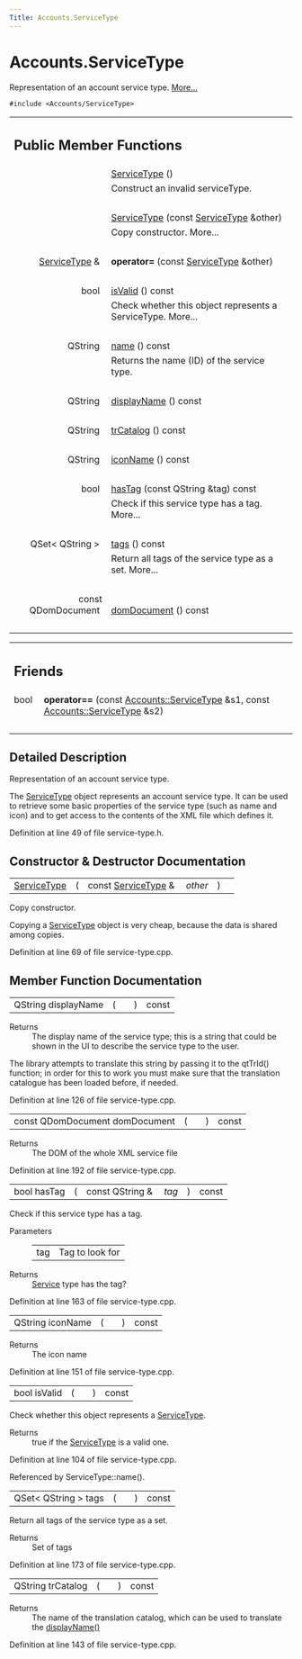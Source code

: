 ```yaml
---
Title: Accounts.ServiceType
---
```


# Accounts.ServiceType

<p>Representation of an account service type.  
<a href="#details">More...</a></p>
<p><code>#include &lt;Accounts/ServiceType&gt;</code></p>
<table class="memberdecls">
<tr class="heading"><td colspan="2"><h2 class="groupheader">
Public Member Functions</h2></td></tr>
<tr class="memitem:a27a10810bcc047da5031725f77b398eb"><td class="memItemLeft" align="right" valign="top">
&#160;</td><td class="memItemRight" valign="bottom"><a class="el" href="#a27a10810bcc047da5031725f77b398eb">ServiceType</a> ()</td></tr>
<tr class="memdesc:a27a10810bcc047da5031725f77b398eb"><td class="mdescLeft">&#160;</td><td class="mdescRight">Construct an invalid serviceType. <br /></td></tr>
<tr class="separator:a27a10810bcc047da5031725f77b398eb"><td class="memSeparator" colspan="2">&#160;</td></tr>
<tr class="memitem:aae690d056ba06a78378f8adc8f95cddd"><td class="memItemLeft" align="right" valign="top">&#160;</td><td class="memItemRight" valign="bottom"><a class="el" href="#aae690d056ba06a78378f8adc8f95cddd">ServiceType</a> (const <a class="el" href="index.html">ServiceType</a> &amp;other)</td></tr>
<tr class="memdesc:aae690d056ba06a78378f8adc8f95cddd"><td class="mdescLeft">&#160;</td><td class="mdescRight">Copy constructor.  More...<br /></td></tr>
<tr class="separator:aae690d056ba06a78378f8adc8f95cddd"><td class="memSeparator" colspan="2">&#160;</td></tr>
<tr class="memitem:a30dad6b9e5736036988f2918408878bf"><td class="memItemLeft" align="right" valign="top">
<a class="el" href="index.html">ServiceType</a> &amp;&#160;</td><td class="memItemRight" valign="bottom"><b>operator=</b> (const <a class="el" href="index.html">ServiceType</a> &amp;other)</td></tr>
<tr class="separator:a30dad6b9e5736036988f2918408878bf"><td class="memSeparator" colspan="2">&#160;</td></tr>
<tr class="memitem:aac1b70a2ed67ead038c4d3f5ac4d8a81"><td class="memItemLeft" align="right" valign="top">bool&#160;</td><td class="memItemRight" valign="bottom"><a class="el" href="#aac1b70a2ed67ead038c4d3f5ac4d8a81">isValid</a> () const </td></tr>
<tr class="memdesc:aac1b70a2ed67ead038c4d3f5ac4d8a81"><td class="mdescLeft">&#160;</td><td class="mdescRight">Check whether this object represents a ServiceType.  More...<br /></td></tr>
<tr class="separator:aac1b70a2ed67ead038c4d3f5ac4d8a81"><td class="memSeparator" colspan="2">&#160;</td></tr>
<tr class="memitem:a2b0a198f837184bf6fff555cee3ce770"><td class="memItemLeft" align="right" valign="top">
QString&#160;</td><td class="memItemRight" valign="bottom"><a class="el" href="#a2b0a198f837184bf6fff555cee3ce770">name</a> () const </td></tr>
<tr class="memdesc:a2b0a198f837184bf6fff555cee3ce770"><td class="mdescLeft">&#160;</td><td class="mdescRight">Returns the name (ID) of the service type. <br /></td></tr>
<tr class="separator:a2b0a198f837184bf6fff555cee3ce770"><td class="memSeparator" colspan="2">&#160;</td></tr>
<tr class="memitem:a9def71dea12661002bb3a63b3b91d08d"><td class="memItemLeft" align="right" valign="top">QString&#160;</td><td class="memItemRight" valign="bottom"><a class="el" href="#a9def71dea12661002bb3a63b3b91d08d">displayName</a> () const </td></tr>
<tr class="separator:a9def71dea12661002bb3a63b3b91d08d"><td class="memSeparator" colspan="2">&#160;</td></tr>
<tr class="memitem:a6c73afd4753195ea4eee794c95a770dd"><td class="memItemLeft" align="right" valign="top">QString&#160;</td><td class="memItemRight" valign="bottom"><a class="el" href="#a6c73afd4753195ea4eee794c95a770dd">trCatalog</a> () const </td></tr>
<tr class="separator:a6c73afd4753195ea4eee794c95a770dd"><td class="memSeparator" colspan="2">&#160;</td></tr>
<tr class="memitem:a038b22680aca535f9972908fe2f1f6a1"><td class="memItemLeft" align="right" valign="top">QString&#160;</td><td class="memItemRight" valign="bottom"><a class="el" href="#a038b22680aca535f9972908fe2f1f6a1">iconName</a> () const </td></tr>
<tr class="separator:a038b22680aca535f9972908fe2f1f6a1"><td class="memSeparator" colspan="2">&#160;</td></tr>
<tr class="memitem:ab9544628f8c8af163b13eb6b47a3aead"><td class="memItemLeft" align="right" valign="top">bool&#160;</td><td class="memItemRight" valign="bottom"><a class="el" href="#ab9544628f8c8af163b13eb6b47a3aead">hasTag</a> (const QString &amp;tag) const </td></tr>
<tr class="memdesc:ab9544628f8c8af163b13eb6b47a3aead"><td class="mdescLeft">&#160;</td><td class="mdescRight">Check if this service type has a tag.  More...<br /></td></tr>
<tr class="separator:ab9544628f8c8af163b13eb6b47a3aead"><td class="memSeparator" colspan="2">&#160;</td></tr>
<tr class="memitem:a4bfac5a5814d94c97ae61695f09e95ee"><td class="memItemLeft" align="right" valign="top">QSet&lt; QString &gt;&#160;</td><td class="memItemRight" valign="bottom"><a class="el" href="#a4bfac5a5814d94c97ae61695f09e95ee">tags</a> () const </td></tr>
<tr class="memdesc:a4bfac5a5814d94c97ae61695f09e95ee"><td class="mdescLeft">&#160;</td><td class="mdescRight">Return all tags of the service type as a set.  More...<br /></td></tr>
<tr class="separator:a4bfac5a5814d94c97ae61695f09e95ee"><td class="memSeparator" colspan="2">&#160;</td></tr>
<tr class="memitem:a305fe3a04c76c8069c3465621a7967cc"><td class="memItemLeft" align="right" valign="top">const QDomDocument&#160;</td><td class="memItemRight" valign="bottom"><a class="el" href="#a305fe3a04c76c8069c3465621a7967cc">domDocument</a> () const </td></tr>
<tr class="separator:a305fe3a04c76c8069c3465621a7967cc"><td class="memSeparator" colspan="2">&#160;</td></tr>
</table><table class="memberdecls">
<tr class="heading"><td colspan="2"><h2 class="groupheader">
Friends</h2></td></tr>
<tr class="memitem:ac57edddf8f98ba20c3620becc8f8f6e5"><td class="memItemLeft" align="right" valign="top">
bool&#160;</td><td class="memItemRight" valign="bottom"><b>operator==</b> (const <a class="el" href="index.html">Accounts::ServiceType</a> &amp;s1, const <a class="el" href="index.html">Accounts::ServiceType</a> &amp;s2)</td></tr>
<tr class="separator:ac57edddf8f98ba20c3620becc8f8f6e5"><td class="memSeparator" colspan="2">&#160;</td></tr>
</table>
<a name="details" id="details"></a><h2 class="groupheader">Detailed Description</h2>
<p>Representation of an account service type. </p>
<p>The <a class="el" href="index.html" title="Representation of an account service type. ">ServiceType</a> object represents an account service type. It can be used to retrieve some basic properties of the service type (such as name and icon) and to get access to the contents of the XML file which defines it. </p>
<p>Definition at line 49 of file service-type.h.</p>
<h2 class="groupheader">Constructor &amp; Destructor Documentation</h2>
<table class="memname">
<tr>
<td class="memname"><a class="el" href="index.html">ServiceType</a> </td>
<td>(</td>
<td class="paramtype">const <a class="el" href="index.html">ServiceType</a> &amp;&#160;</td>
<td class="paramname"><em>other</em></td><td>)</td>
<td></td>
</tr>
</table>
<p>Copy constructor. </p>
<p>Copying a <a class="el" href="index.html" title="Representation of an account service type. ">ServiceType</a> object is very cheap, because the data is shared among copies. </p>
<p>Definition at line 69 of file service-type.cpp.</p>
<h2 class="groupheader">Member Function Documentation</h2>
<table class="memname">
<tr>
<td class="memname">QString displayName </td>
<td>(</td>
<td class="paramname"></td><td>)</td>
<td> const</td>
</tr>
</table>
<dl class="section return"><dt>Returns</dt><dd>The display name of the service type; this is a string that could be shown in the UI to describe the service type to the user.</dd></dl>
<p>The library attempts to translate this string by passing it to the qtTrId() function; in order for this to work you must make sure that the translation catalogue has been loaded before, if needed. </p>
<p>Definition at line 126 of file service-type.cpp.</p>
<table class="memname">
<tr>
<td class="memname">const QDomDocument domDocument </td>
<td>(</td>
<td class="paramname"></td><td>)</td>
<td> const</td>
</tr>
</table>
<dl class="section return"><dt>Returns</dt><dd>The DOM of the whole XML service file </dd></dl>
<p>Definition at line 192 of file service-type.cpp.</p>
<table class="memname">
<tr>
<td class="memname">bool hasTag </td>
<td>(</td>
<td class="paramtype">const QString &amp;&#160;</td>
<td class="paramname"><em>tag</em></td><td>)</td>
<td> const</td>
</tr>
</table>
<p>Check if this service type has a tag. </p>
<dl class="params"><dt>Parameters</dt><dd>
<table class="params">
<tr><td class="paramname">tag</td><td>Tag to look for</td></tr>
</table>
</dd>
</dl>
<dl class="section return"><dt>Returns</dt><dd><a class="el" href="Accounts.Service.md" title="Representation of an account service. ">Service</a> type has the tag? </dd></dl>
<p>Definition at line 163 of file service-type.cpp.</p>
<table class="memname">
<tr>
<td class="memname">QString iconName </td>
<td>(</td>
<td class="paramname"></td><td>)</td>
<td> const</td>
</tr>
</table>
<dl class="section return"><dt>Returns</dt><dd>The icon name </dd></dl>
<p>Definition at line 151 of file service-type.cpp.</p>
<table class="memname">
<tr>
<td class="memname">bool isValid </td>
<td>(</td>
<td class="paramname"></td><td>)</td>
<td> const</td>
</tr>
</table>
<p>Check whether this object represents a <a class="el" href="index.html" title="Representation of an account service type. ">ServiceType</a>. </p>
<dl class="section return"><dt>Returns</dt><dd>true if the <a class="el" href="index.html" title="Representation of an account service type. ">ServiceType</a> is a valid one. </dd></dl>
<p>Definition at line 104 of file service-type.cpp.</p>
<p>Referenced by ServiceType::name().</p>
<table class="memname">
<tr>
<td class="memname">QSet&lt; QString &gt; tags </td>
<td>(</td>
<td class="paramname"></td><td>)</td>
<td> const</td>
</tr>
</table>
<p>Return all tags of the service type as a set. </p>
<dl class="section return"><dt>Returns</dt><dd>Set of tags </dd></dl>
<p>Definition at line 173 of file service-type.cpp.</p>
<table class="memname">
<tr>
<td class="memname">QString trCatalog </td>
<td>(</td>
<td class="paramname"></td><td>)</td>
<td> const</td>
</tr>
</table>
<dl class="section return"><dt>Returns</dt><dd>The name of the translation catalog, which can be used to translate the <a class="el" href="#a9def71dea12661002bb3a63b3b91d08d">displayName()</a> </dd></dl>
<p>Definition at line 143 of file service-type.cpp.</p>
